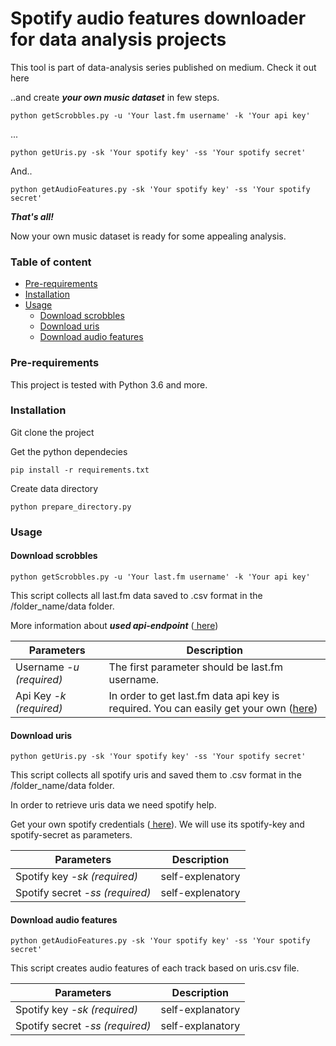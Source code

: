 # Spotify audio features downloader for data analysis projects

This tool is part of data-analysis series published on medium. Check it out here 

..and create ***your own music dataset*** in few steps.

```
python getScrobbles.py -u 'Your last.fm username' -k 'Your api key'
```
...

```
python getUris.py -sk 'Your spotify key' -ss 'Your spotify secret'
```
And..
```
python getAudioFeatures.py -sk 'Your spotify key' -ss 'Your spotify secret'
```
***That's all!***

Now your own music dataset is ready for some appealing analysis.

### Table of content

* [Pre-requirements](#pre-requirements)
* [Installation](#installation)
* [Usage](#usage)
  * [Download scrobbles](#download-scrobbles)
  * [Download uris](#download-uris)
  * [Download audio features](#download-audio-features)
  
### Pre-requirements

This project is tested with Python 3.6 and more.

### Installation

Git clone the project

Get the python dependecies

```
pip install -r requirements.txt
```

Create data directory
```
python prepare_directory.py
```


### Usage

#### Download scrobbles

```
python getScrobbles.py -u 'Your last.fm username' -k 'Your api key'
```

This script collects all last.fm data saved to .csv format in the /folder_name/data folder. 

More information about ***used api-endpoint*** ([ here](https://www.last.fm/api/show/user.getRecentTracks)) 

Parameters  | Description
---    | --- 
Username *-u* *(required)* | The first parameter should be last.fm username. 
Api Key *-k* *(required)* | In order to get last.fm data api key is required. You can easily get your own ([here](https://www.last.fm/api/account/create))

#### Download uris

```
python getUris.py -sk 'Your spotify key' -ss 'Your spotify secret'
```

This script collects all spotify uris and saved them to .csv format in the /folder_name/data folder. 

In order to retrieve uris data we need spotify help.

Get your own spotify credentials ([ here](https://developer.spotify.com/dashboard/login)). We will use its spotify-key and spotify-secret as parameters.

Parameters  | Description
---    | --- 
Spotify key *-sk* *(required)* | self-explenatory
Spotify secret *-ss* *(required)* | self-explenatory


#### Download audio features

```
python getAudioFeatures.py -sk 'Your spotify key' -ss 'Your spotify secret'
```

This script creates audio features of each track based on uris.csv file. 

Parameters  | Description
---    | --- 
Spotify key *-sk* *(required)* | self-explanatory
Spotify secret *-ss* *(required)* | self-explanatory





 



